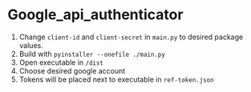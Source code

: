 # Google_api_authenticator

1. Change `client-id` and `client-secret` in `main.py` to desired package values.
2. Build with ```pyinstaller --onefile ./main.py```
3. Open executable in `/dist`
4. Choose desired google account
5. Tokens will be placed next to executable in `ref-token.json`